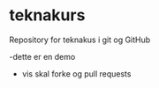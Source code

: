 # teknakurs
Repository for teknakus i git og GitHub


-dette er en demo

- vis skal forke og pull requests
